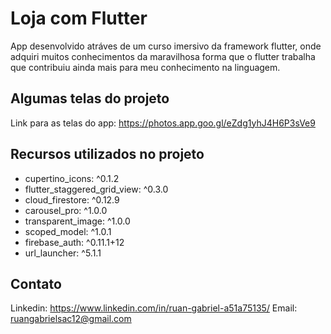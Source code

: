 # Loja com Flutter

App desenvolvido atráves de um curso imersivo da framework flutter, onde adquiri muitos conhecimentos da maravilhosa forma que o flutter trabalha que contribuiu ainda mais para meu conhecimento na linguagem.

## Algumas telas do projeto

Link para as telas do app: https://photos.app.goo.gl/eZdg1yhJ4H6P3sVe9

## Recursos utilizados no projeto

  - cupertino_icons: ^0.1.2
  - flutter_staggered_grid_view: ^0.3.0
  - cloud_firestore: ^0.12.9
  - carousel_pro: ^1.0.0
  - transparent_image: ^1.0.0
  - scoped_model: ^1.0.1
  - firebase_auth: ^0.11.1+12
  - url_launcher: ^5.1.1
  
## Contato
  
Linkedin: https://www.linkedin.com/in/ruan-gabriel-a51a75135/
Email: ruangabrielsac12@gmail.com
